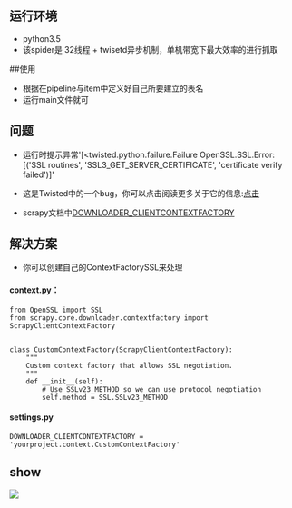 ## 运行环境
* python3.5 
* 该spider是 32线程 + twisetd异步机制，单机带宽下最大效率的进行抓取

##使用
* 根据在pipeline与item中定义好自己所要建立的表名
* 运行main文件就可

## 问题
* 运行时提示异常'[<twisted.python.failure.Failure OpenSSL.SSL.Error: [('SSL routines', 'SSL3_GET_SERVER_CERTIFICATE', 'certificate verify failed')]'

* 这是Twisted中的一个bug，你可以点击阅读更多关于它的信息:[点击](https://twistedmatrix.com/trac/ticket/6372)
* scrapy文档中[DOWNLOADER_CLIENTCONTEXTFACTORY](https://doc.scrapy.org/en/latest/topics/settings.html)

## 解决方案
* 你可以创建自己的ContextFactorySSL来处理
#### context.py：

    from OpenSSL import SSL
    from scrapy.core.downloader.contextfactory import ScrapyClientContextFactory


    class CustomContextFactory(ScrapyClientContextFactory):
        """
        Custom context factory that allows SSL negotiation.
        """
        def __init__(self):
            # Use SSLv23_METHOD so we can use protocol negotiation
            self.method = SSL.SSLv23_METHOD
#### settings.py
    DOWNLOADER_CLIENTCONTEXTFACTORY = 'yourproject.context.CustomContextFactory'
    
    
## show 
![](https://github.com/duolaAOA/tiebaspider/blob/master/pic.png?raw=true)

